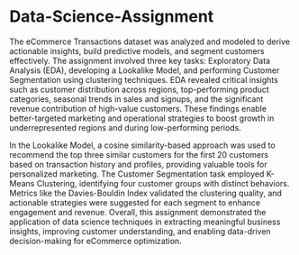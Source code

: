 # Data-Science-Assignment

The eCommerce Transactions dataset was analyzed and modeled to derive actionable insights, build predictive models, and segment customers effectively. The assignment involved three key tasks: Exploratory Data Analysis (EDA), developing a Lookalike Model, and performing Customer Segmentation using clustering techniques. EDA revealed critical insights such as customer distribution across regions, top-performing product categories, seasonal trends in sales and signups, and the significant revenue contribution of high-value customers. These findings enable better-targeted marketing and operational strategies to boost growth in underrepresented regions and during low-performing periods.

In the Lookalike Model, a cosine similarity-based approach was used to recommend the top three similar customers for the first 20 customers based on transaction history and profiles, providing valuable tools for personalized marketing. The Customer Segmentation task employed K-Means Clustering, identifying four customer groups with distinct behaviors. Metrics like the Davies-Bouldin Index validated the clustering quality, and actionable strategies were suggested for each segment to enhance engagement and revenue. Overall, this assignment demonstrated the application of data science techniques in extracting meaningful business insights, improving customer understanding, and enabling data-driven decision-making for eCommerce optimization.

